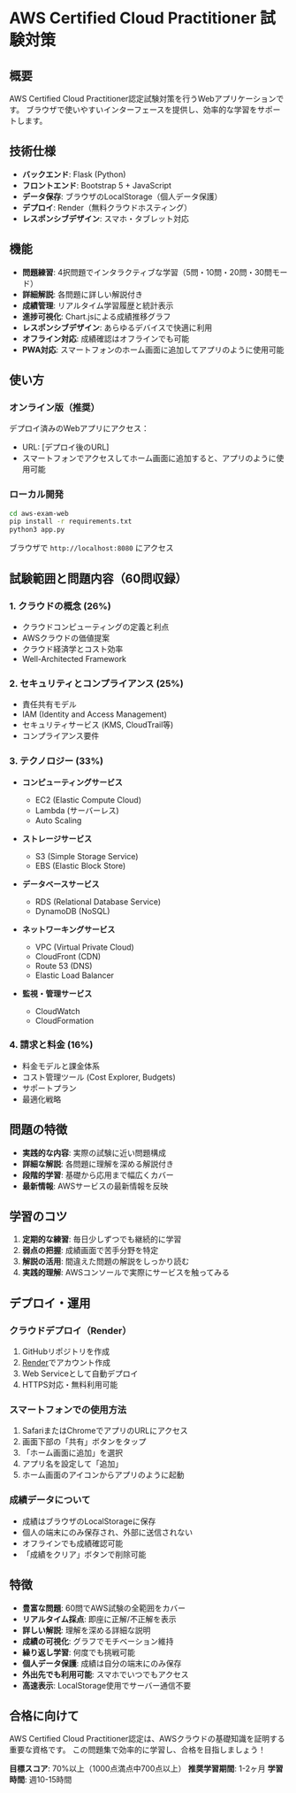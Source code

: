 # AWS Certified Cloud Practitioner 試験対策

## 概要
AWS Certified Cloud Practitioner認定試験対策を行うWebアプリケーションです。
ブラウザで使いやすいインターフェースを提供し、効率的な学習をサポートします。

## 技術仕様
- **バックエンド**: Flask (Python)
- **フロントエンド**: Bootstrap 5 + JavaScript
- **データ保存**: ブラウザのLocalStorage（個人データ保護）
- **デプロイ**: Render（無料クラウドホスティング）
- **レスポンシブデザイン**: スマホ・タブレット対応

## 機能
- **問題練習**: 4択問題でインタラクティブな学習（5問・10問・20問・30問モード）
- **詳細解説**: 各問題に詳しい解説付き
- **成績管理**: リアルタイム学習履歴と統計表示
- **進捗可視化**: Chart.jsによる成績推移グラフ
- **レスポンシブデザイン**: あらゆるデバイスで快適に利用
- **オフライン対応**: 成績確認はオフラインでも可能
- **PWA対応**: スマートフォンのホーム画面に追加してアプリのように使用可能

## 使い方

### オンライン版（推奨）
デプロイ済みのWebアプリにアクセス：
- URL: [デプロイ後のURL]
- スマートフォンでアクセスしてホーム画面に追加すると、アプリのように使用可能

### ローカル開発
```bash
cd aws-exam-web
pip install -r requirements.txt
python3 app.py
```

ブラウザで `http://localhost:8080` にアクセス

## 試験範囲と問題内容（60問収録）

### 1. クラウドの概念 (26%)
- クラウドコンピューティングの定義と利点
- AWSクラウドの価値提案
- クラウド経済学とコスト効率
- Well-Architected Framework

### 2. セキュリティとコンプライアンス (25%)
- 責任共有モデル
- IAM (Identity and Access Management)
- セキュリティサービス (KMS, CloudTrail等)
- コンプライアンス要件

### 3. テクノロジー (33%)
- **コンピューティングサービス**
  - EC2 (Elastic Compute Cloud)
  - Lambda (サーバーレス)
  - Auto Scaling
  
- **ストレージサービス**
  - S3 (Simple Storage Service)
  - EBS (Elastic Block Store)
  
- **データベースサービス**
  - RDS (Relational Database Service)
  - DynamoDB (NoSQL)
  
- **ネットワーキングサービス**
  - VPC (Virtual Private Cloud)
  - CloudFront (CDN)
  - Route 53 (DNS)
  - Elastic Load Balancer

- **監視・管理サービス**
  - CloudWatch
  - CloudFormation

### 4. 請求と料金 (16%)
- 料金モデルと課金体系
- コスト管理ツール (Cost Explorer, Budgets)
- サポートプラン
- 最適化戦略

## 問題の特徴
- **実践的な内容**: 実際の試験に近い問題構成
- **詳細な解説**: 各問題に理解を深める解説付き
- **段階的学習**: 基礎から応用まで幅広くカバー
- **最新情報**: AWSサービスの最新情報を反映

## 学習のコツ
1. **定期的な練習**: 毎日少しずつでも継続的に学習
2. **弱点の把握**: 成績画面で苦手分野を特定
3. **解説の活用**: 間違えた問題の解説をしっかり読む
4. **実践的理解**: AWSコンソールで実際にサービスを触ってみる

## デプロイ・運用

### クラウドデプロイ（Render）
1. GitHubリポジトリを作成
2. [Render](https://render.com)でアカウント作成
3. Web Serviceとして自動デプロイ
4. HTTPS対応・無料利用可能

### スマートフォンでの使用方法
1. SafariまたはChromeでアプリのURLにアクセス
2. 画面下部の「共有」ボタンをタップ
3. 「ホーム画面に追加」を選択
4. アプリ名を設定して「追加」
5. ホーム画面のアイコンからアプリのように起動

### 成績データについて
- 成績はブラウザのLocalStorageに保存
- 個人の端末にのみ保存され、外部に送信されない
- オフラインでも成績確認可能
- 「成績をクリア」ボタンで削除可能

## 特徴
- **豊富な問題**: 60問でAWS試験の全範囲をカバー
- **リアルタイム採点**: 即座に正解/不正解を表示
- **詳しい解説**: 理解を深める詳細な説明
- **成績の可視化**: グラフでモチベーション維持
- **繰り返し学習**: 何度でも挑戦可能
- **個人データ保護**: 成績は自分の端末にのみ保存
- **外出先でも利用可能**: スマホでいつでもアクセス
- **高速表示**: LocalStorage使用でサーバー通信不要

## 合格に向けて
AWS Certified Cloud Practitioner認定は、AWSクラウドの基礎知識を証明する重要な資格です。
この問題集で効率的に学習し、合格を目指しましょう！

**目標スコア**: 70%以上（1000点満点中700点以上）
**推奨学習期間**: 1-2ヶ月
**学習時間**: 週10-15時間